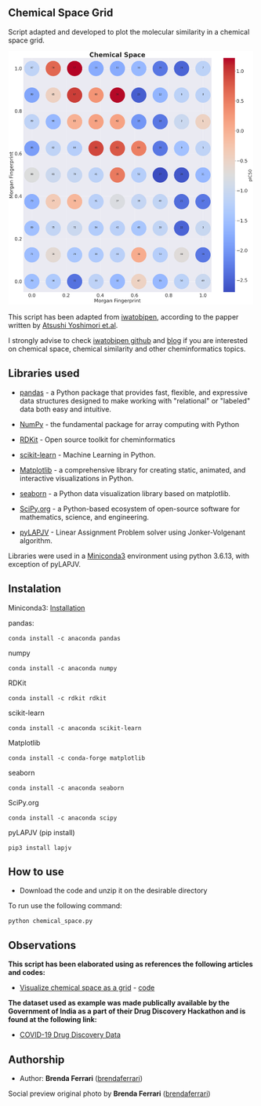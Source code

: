 ## Chemical Space Grid

Script adapted and developed to plot the molecular similarity in a chemical space grid.

<img src="resources/images/chemical_space_grid.png" width="500">

This script has been adapted from [iwatobipen](https://gist.github.com/iwatobipen/f8b0e8ea2c872e7ccf34ab472454ce6c#file-chemicalspace_lapjv-ipynb), according to the papper written by [Atsushi Yoshimori et.al](https://pubs.acs.org/doi/pdf/10.1021/acsomega.9b00595). 

I strongly advise to check [iwatobipen github](https://github.com/iwatobipen) and [blog](https://iwatobipen.wordpress.com/) if you are interested on chemical space, chemical similarity and other cheminformatics topics.

## Libraries used

* [pandas](https://pandas.pydata.org/) - a Python package that provides fast, flexible, and expressive data structures designed to make working with "relational" or "labeled" data both easy and intuitive. 

* [NumPy](https://numpy.org/) -  the fundamental package for array computing with Python

* [RDKit](https://www.rdkit.org/) - Open source toolkit for cheminformatics

* [scikit-learn](https://scikit-learn.org/stable/) - Machine Learning in Python.

* [Matplotlib](https://matplotlib.org/) - a comprehensive library for creating static, animated, and interactive visualizations in Python.

* [seaborn](https://seaborn.pydata.org/) - a Python data visualization library based on matplotlib.  

* [SciPy.org](https://www.scipy.org/) - a Python-based ecosystem of open-source software for mathematics, science, and engineering. 

* [pyLAPJV](https://github.com/src-d/lapjv) - Linear Assignment Problem solver using Jonker-Volgenant algorithm. 


Libraries were used in a [Miniconda3](https://docs.conda.io/en/latest/miniconda.html) environment using python 3.6.13, with exception of pyLAPJV. 

## Instalation

Miniconda3: [Installation](https://conda.io/projects/conda/en/latest/user-guide/install/index.html)

pandas:
```
conda install -c anaconda pandas
```
numpy
```
conda install -c anaconda numpy
```
RDKit
```
conda install -c rdkit rdkit
```
scikit-learn
```
conda install -c anaconda scikit-learn
```
Matplotlib
```
conda install -c conda-forge matplotlib
```
seaborn
```
conda install -c anaconda seaborn
```
SciPy.org
```
conda install -c anaconda scipy
```
pyLAPJV (pip install)
```
pip3 install lapjv
```

## How to use

* Download the code and unzip it on the desirable directory

To run use the following command:
```
python chemical_space.py
```

## Observations

**This script has been elaborated using as references the following articles and codes:**

* [Visualize chemical space as a grid](https://iwatobipen.wordpress.com/2019/08/27/visualize-chemical-space-as-a-grid-chemoinformatics-rdkit/) - [code](https://gist.github.com/iwatobipen/f8b0e8ea2c872e7ccf34ab472454ce6c#file-chemicalspace_lapjv-ipynb)

**The dataset used as example was made publically available by the Government of India as a part of their Drug Discovery Hackathon and is found at the following link:**

* [COVID-19 Drug Discovery Data](https://www.kaggle.com/divyansh22/drug-discovery-data?select=DDH+Data.csv)

## Authorship

* Author: **Brenda Ferrari** ([brendaferrari](https://github.com/brendaferrari))

Social preview original photo by **Brenda Ferrari** ([brendaferrari](https://github.com/brendaferrari))